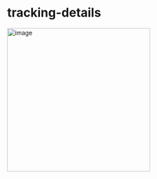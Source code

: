 # tracking-details
<img width="332" alt="image" src="https://user-images.githubusercontent.com/52243692/149613915-2309dc24-4c4c-4a97-bf38-6dfc19ea5e60.png">
